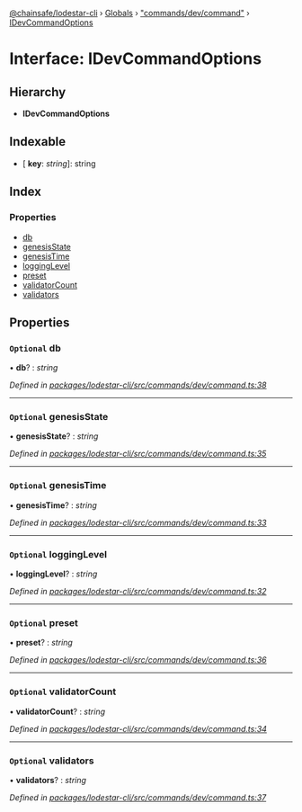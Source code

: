 [@chainsafe/lodestar-cli](../README.md) › [Globals](../globals.md) › ["commands/dev/command"](../modules/_commands_dev_command_.md) › [IDevCommandOptions](_commands_dev_command_.idevcommandoptions.md)

# Interface: IDevCommandOptions

## Hierarchy

* **IDevCommandOptions**

## Indexable

* \[ **key**: *string*\]: string

## Index

### Properties

* [db](_commands_dev_command_.idevcommandoptions.md#optional-db)
* [genesisState](_commands_dev_command_.idevcommandoptions.md#optional-genesisstate)
* [genesisTime](_commands_dev_command_.idevcommandoptions.md#optional-genesistime)
* [loggingLevel](_commands_dev_command_.idevcommandoptions.md#optional-logginglevel)
* [preset](_commands_dev_command_.idevcommandoptions.md#optional-preset)
* [validatorCount](_commands_dev_command_.idevcommandoptions.md#optional-validatorcount)
* [validators](_commands_dev_command_.idevcommandoptions.md#optional-validators)

## Properties

### `Optional` db

• **db**? : *string*

*Defined in [packages/lodestar-cli/src/commands/dev/command.ts:38](https://github.com/ChainSafe/lodestar/blob/b5860cf/packages/lodestar-cli/src/commands/dev/command.ts#L38)*

___

### `Optional` genesisState

• **genesisState**? : *string*

*Defined in [packages/lodestar-cli/src/commands/dev/command.ts:35](https://github.com/ChainSafe/lodestar/blob/b5860cf/packages/lodestar-cli/src/commands/dev/command.ts#L35)*

___

### `Optional` genesisTime

• **genesisTime**? : *string*

*Defined in [packages/lodestar-cli/src/commands/dev/command.ts:33](https://github.com/ChainSafe/lodestar/blob/b5860cf/packages/lodestar-cli/src/commands/dev/command.ts#L33)*

___

### `Optional` loggingLevel

• **loggingLevel**? : *string*

*Defined in [packages/lodestar-cli/src/commands/dev/command.ts:32](https://github.com/ChainSafe/lodestar/blob/b5860cf/packages/lodestar-cli/src/commands/dev/command.ts#L32)*

___

### `Optional` preset

• **preset**? : *string*

*Defined in [packages/lodestar-cli/src/commands/dev/command.ts:36](https://github.com/ChainSafe/lodestar/blob/b5860cf/packages/lodestar-cli/src/commands/dev/command.ts#L36)*

___

### `Optional` validatorCount

• **validatorCount**? : *string*

*Defined in [packages/lodestar-cli/src/commands/dev/command.ts:34](https://github.com/ChainSafe/lodestar/blob/b5860cf/packages/lodestar-cli/src/commands/dev/command.ts#L34)*

___

### `Optional` validators

• **validators**? : *string*

*Defined in [packages/lodestar-cli/src/commands/dev/command.ts:37](https://github.com/ChainSafe/lodestar/blob/b5860cf/packages/lodestar-cli/src/commands/dev/command.ts#L37)*
